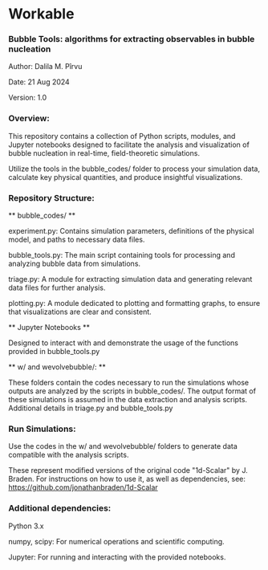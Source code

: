 # Workable

### Bubble Tools:  algorithms for extracting observables in bubble nucleation

Author: Dalila M. Pîrvu

Date: 21 Aug 2024

Version: 1.0

### Overview:

This repository contains a collection of Python scripts, modules, and Jupyter notebooks designed to facilitate the analysis and visualization of bubble nucleation in real-time, field-theoretic simulations.

Utilize the tools in the bubble_codes/ folder to process your simulation data, calculate key physical quantities, and produce insightful visualizations.

### Repository Structure:

** bubble_codes/ **

experiment.py: Contains simulation parameters, definitions of the physical model, and paths to necessary data files.

bubble_tools.py: The main script containing tools for processing and analyzing bubble data from simulations.

triage.py: A module for extracting simulation data and generating relevant data files for further analysis.

plotting.py: A module dedicated to plotting and formatting graphs, to ensure that visualizations are clear and consistent.

** Jupyter Notebooks **


Designed to interact with and demonstrate the usage of the functions provided in bubble_tools.py

** w/ and wevolvebubble/: **

These folders contain the codes necessary to run the simulations whose outputs are analyzed by the scripts in bubble_codes/. The output format of these simulations is assumed in the data extraction and analysis scripts. Additional details in triage.py and bubble_tools.py

### Run Simulations: 

Use the codes in the w/ and wevolvebubble/ folders to generate data compatible with the analysis scripts.

These represent modified versions of the original code "1d-Scalar" by J. Braden. For instructions on how to use it, as well as dependencies, see: https://github.com/jonathanbraden/1d-Scalar


### Additional dependencies:

Python 3.x

numpy, scipy: For numerical operations and scientific computing.

Jupyter: For running and interacting with the provided notebooks.
